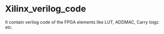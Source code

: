 # Xilinx_verilog_code
It contain verilog code of the FPGA elements like LUT, ADDMAC, Carry loigc etc.
